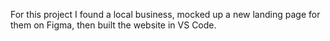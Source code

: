 For this project I found a local business, mocked up a new landing page for them on Figma, then built the website in VS Code. 
